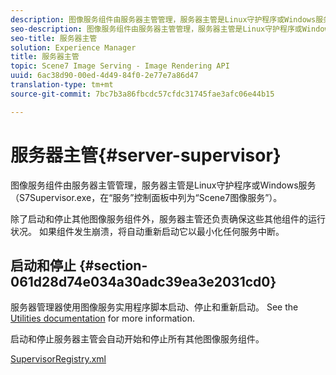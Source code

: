 ```yaml
---
description: 图像服务组件由服务器主管管理，服务器主管是Linux守护程序或Windows服务（S7Supervisor.exe，在“服务”控制面板中列为“Scene7图像服务”）。
seo-description: 图像服务组件由服务器主管管理，服务器主管是Linux守护程序或Windows服务（S7Supervisor.exe，在“服务”控制面板中列为“Scene7图像服务”）。
seo-title: 服务器主管
solution: Experience Manager
title: 服务器主管
topic: Scene7 Image Serving - Image Rendering API
uuid: 6ac38d90-00ed-4d49-84f0-2e77e7a86d47
translation-type: tm+mt
source-git-commit: 7bc7b3a86fbcdc57cfdc31745fae3afc06e44b15

---
```



# 服务器主管{#server-supervisor}

图像服务组件由服务器主管管理，服务器主管是Linux守护程序或Windows服务（S7Supervisor.exe，在“服务”控制面板中列为“Scene7图像服务”）。

除了启动和停止其他图像服务组件外，服务器主管还负责确保这些其他组件的运行状况。 如果组件发生崩溃，将自动重新启动它以最小化任何服务中断。

## 启动和停止 {#section-061d28d74e034a30adc39ea3e2031cd0}

服务器管理器使用图像服务实用程序脚本启动、停止和重新启动。 See the [Utilities documentation](../../../is-api/is-utils/utilities/c-location-of-utilities.md#concept-bae61e53344449af978502cac6be8b5f) for more information.

启动和停止服务器主管会自动开始和停止所有其他图像服务组件。

[SupervisorRegistry.xml](../../../is-api/image-serving-api-ref/c-configuration-and-administration/r-server-configuration-files/r-supervisorregistry.md#reference-b55f37a7a7a044d19c1722f5130906c6)
